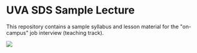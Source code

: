 # UVA SDS Sample Lecture

This repository contains a sample syllabus and lesson material for the "on-campus" job interview (teaching track).

[![][ddi]][ddu]

[ddi]: https://img.shields.io/badge/Website-DS6015-informational?style=plastic
[ddu]: https://nosferican.github.io/UVA-SDS-Sample-Lecture/dev/
